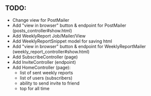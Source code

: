 ## TODO:
 - Change view for PostMailer
 - Add "view in browser" button & endpoint for PostMailer (posts_controller#show.html)
 - Add WeeklyReport Job/Mailer/View
 - Add WeeklyReportSnippet model for saving html
 - Add "view in browser" button & endpoint for WeeklyReportMailer (weekly_report_controller#show.html)
 - Add SubscribeController (page)
 - Add InviteController (endpoint)
 - Add HomeController (page):
   - list of sent weekly reports
   - list of users (subscribers)
   - ability to send invite to friend
   - top for all time
